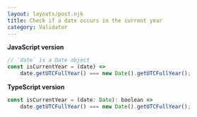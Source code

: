 ```yaml
---
layout: layouts/post.njk
title: Check if a date occurs in the current year
category: Validator
---
```


**JavaScript version**

```js
// `date` is a Date object
const isCurrentYear = (date) =>
	date.getUTCFullYear() === new Date().getUTCFullYear();
```

**TypeScript version**

```js
const isCurrentYear = (date: Date): boolean =>
	date.getUTCFullYear() === new Date().getUTCFullYear();
```
